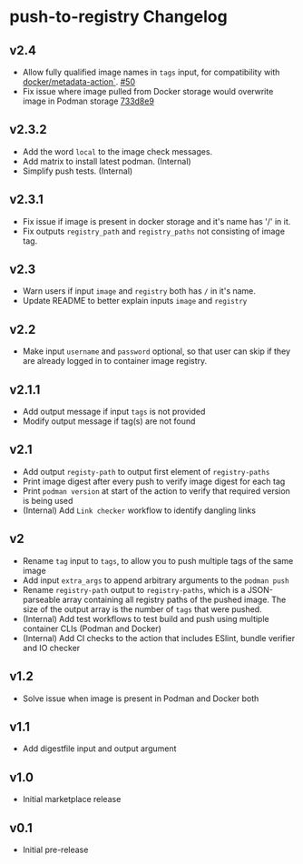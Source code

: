 # push-to-registry Changelog

## v2.4
- Allow fully qualified image names in `tags` input, for compatibility with [docker/metadata-action`](https://github.com/docker/metadata-action). [#50](https://github.com/redhat-actions/push-to-registry/pull/50)
- Fix issue where image pulled from Docker storage would overwrite image in Podman storage [733d8e9](https://github.com/redhat-actions/buildah-build/commit/733d8e9a389084e2f8c441f0a568e5d467497557)

## v2.3.2
- Add the word `local` to the image check messages.
- Add matrix to install latest podman. (Internal)
- Simplify push tests. (Internal)

## v2.3.1
- Fix issue if image is present in docker storage and it's name has '/' in it.
- Fix outputs `registry_path` and `registry_paths` not consisting of image tag.

## v2.3
- Warn users if input `image` and `registry` both has `/` in it's name.
- Update README to better explain inputs `image` and `registry`

## v2.2
- Make input `username` and `password` optional, so that user can skip if they are already logged in to container image registry.

## v2.1.1
- Add output message if input `tags` is not provided
- Modify output message if tag(s) are not found

## v2.1
- Add output `registy-path` to output first element of `registry-paths`
- Print image digest after every push to verify image digest for each tag
- Print `podman version` at start of the action to verify that required version is being used
- (Internal) Add `Link checker` workflow to identify dangling links

## v2
- Rename `tag` input to `tags`, to allow you to push multiple tags of the same image
- Add input `extra_args` to append arbitrary arguments to the `podman push`
- Rename `registry-path` output to `registry-paths`, which is a JSON-parseable array containing all registry paths of the pushed image. The size of the output array is the number of `tags` that were pushed.
- (Internal) Add test workflows to test build and push using multiple container CLIs (Podman and Docker)
- (Internal) Add CI checks to the action that includes ESlint, bundle verifier and IO checker

## v1.2
- Solve issue when image is present in Podman and Docker both

## v1.1
- Add digestfile input and output argument

## v1.0
- Initial marketplace release

## v0.1
- Initial pre-release
